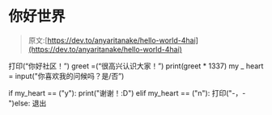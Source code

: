 # 你好世界

> 原文:[https://dev.to/anyaritanake/hello-world-4hai](https://dev.to/anyaritanake/hello-world-4hai)

打印(“你好社区！”)
greet =(“很高兴认识大家！”)
print(greet * 1337)
my _ heart = input("你喜欢我的问候吗？是/否”)

if my_heart == ("y"):
print("谢谢！:D")
elif my_heart == ("n"):
打印("-，-")else:
退出